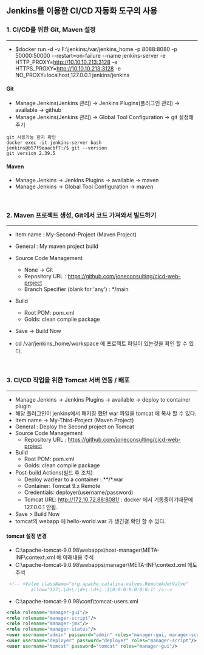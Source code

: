 ## Jenkins를 이용한 CI/CD 자동화 도구의 사용

### 1. CI/CD를 위한 Git, Maven 설정
___
- $docker run -d -v F:\jenkins:/var/jenkins_home -p 8088:8080 -p 50000:50000 --restart=on-failure --name jenkins-server -e HTTP_PROXY=http://10.10.10.213:3128 -e HTTPS_PROXY=http://10.10.10.213:3128 -e NO_PROXY=localhost,127.0.0.1 jenkins/jenkins
#### Git
- Manage Jenkins(Jenkins 관리) -> Jenkins Plugins(플러그인 관리) -> available -> github
- Manage Jenkins(Jenkins 관리) -> Global Tool Configuration -> git 설정해 주기
```text
git 사용가능 한지 확인
docker exec -it jenkins-server bash
jenkins@b57f9eaacbf7:/$ git --version
git version 2.39.5
```

#### Maven
- Manage Jenkins -> Jenkins Plugins -> available -> maven
- Manage Jenkins -> Global Tool Configuration -> maven

<br>

### 2. Maven 프로젝트 생성, Git에서 코드 가져와서 빌드하기
___
- item name : My-Second-Project (Maven Project)
- General : My maven project build
- Source Code Management 
  - None -> Git 
  - Repository URL : https://github.com/joneconsulting/cicd-web-project
  - Branch Specifier (blank for 'any') : */main
- Build
  - Root POM: pom.xml
  - Golds: clean compile package
- Save -> Build Now

- cd /var/jenkins_home/workspace 에 프로젝트 파일이 있는것을 확인 할 수 있다.

<br>

### 3. CI/CD 작업을 위한 Tomcat 서버 연동 / 배포
___
- Manage Jenkins -> Jenkins Plugins -> available -> deploy to container plugin
- 해당 플러그인이 jenkins에서 패키징 했던 war 파일을 tomcat 에 복사 할 수 있다.
- Item name -> My-Third-Project (Maven Project)
- General : Deploy the Second project on Tomcat
- Source Code Management
  - Repository URL : https://github.com/joneconsulting/cicd-web-project
- Build
  - Root POM: pom.xml
  - Golds: clean compile package
- Post-build Actions(빌드 후 조치)
  - Deploy war/ear to a container : **/*.war
  - Container: Tomcat 9.x Remote
  - Credentials: deployer(username/password)
  - Tomcat URL: http://172.10.72.88:8081/ : docker 에서 기동중이기때문에 127.0.0.1 안됨. 
- Save > Build Now
- tomcat의 webapp 에 hello-world.war 가 생긴걸 확인 할 수 있다.

#### tomcat 설정 변경
- C:\apache-tomcat-9.0.98\webapps\host-manager\META-INF\context.xml 에 아래내용 주석
- C:\apache-tomcat-9.0.98\webapps\manager\META-INF\context.xml 에도 주석
```xml
 <!-- <Valve className="org.apache.catalina.valves.RemoteAddrValve"
         allow="127\.\d+\.\d+\.\d+|::1|0:0:0:0:0:0:0:1" />--> 
```
- C:\apache-tomcat-9.0.98\conf\tomcat-users.xml
```xml
<role rolename="manager-gui"/>
<role rolename="manager-script"/>
<role rolename="manager-jmx"/>
<role rolename="manager-status"/>
<user username="admin" password="admin" roles="manager-gui, manager-script, manager-jmx, manager-status"/>
<user username="deployer" password="deployer" roles="manager-script"/>
<user username="tomcat" password="tomcat" roles="manager-gui"/>
```
